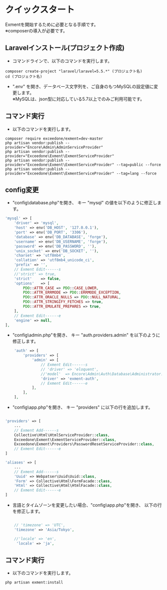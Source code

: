# クイックスタート
Exmentを開始するために必要となる手順です。  
※composerの導入が必要です。

## Laravelインストール(プロジェクト作成)
- コマンドラインで、以下のコマンドを実行します。

~~~
composer create-project "laravel/laravel=5.5.*" (プロジェクト名)
cd (プロジェクト名)
~~~

- ".env" を開き、データベース文字列を、ご自身のもつMySQLの設定値に変更します。  
※MySQLは、json型に対応している5.7以上でのみご利用可能です。

## コマンド実行
- 以下のコマンドを実行します。

~~~
composer require exceedone/exment=dev-master
php artisan vendor:publish --provider="Encore\Admin\AdminServiceProvider"
php artisan vendor:publish --provider="Exceedone\Exment\ExmentServiceProvider"
php artisan vendor:publish --provider="Exceedone\Exment\ExmentServiceProvider" --tag=public --force
php artisan vendor:publish --provider="Exceedone\Exment\ExmentServiceProvider" --tag=lang --force
~~~

## config変更

- "config\database.php"を開き、 キー "mysql" の値を以下のように修正します。

~~~ php
'mysql' => [
    'driver' => 'mysql',
    'host' => env('DB_HOST', '127.0.0.1'),
    'port' => env('DB_PORT', '3306'),
    'database' => env('DB_DATABASE', 'forge'),
    'username' => env('DB_USERNAME', 'forge'),
    'password' => env('DB_PASSWORD', ''),
    'unix_socket' => env('DB_SOCKET', ''),
    'charset' => 'utf8mb4',
    'collation' => 'utf8mb4_unicode_ci',
    'prefix' => '',
    // Exment Edit------s
    //'strict' => true,
    'strict'    => false,
    'options'   => [
        PDO::ATTR_CASE => PDO::CASE_LOWER,
        PDO::ATTR_ERRMODE => PDO::ERRMODE_EXCEPTION,
        PDO::ATTR_ORACLE_NULLS => PDO::NULL_NATURAL,
        PDO::ATTR_STRINGIFY_FETCHES => true,
        PDO::ATTR_EMULATE_PREPARES => true,
    ],
    // Exment Edit------e
    'engine' => null,
],

~~~


- "config\admin.php"を開き、 キー "auth.providers.admin" を以下のように修正します。

~~~ php
    'auth' => [
        'providers' => [
            'admin' => [
                // Exment Edit------s
                // 'driver' => 'eloquent',
                //'model'  => Encore\Admin\Auth\Database\Administrator::class,
                'driver' => 'exment-auth',
                // Exment Edit------e
            ],
        ],  
    ],
~~~


- "config\app.php"を開き、 キー "providers" に以下の行を追加します。

~~~ php

'providers' => [
    ...
    // Exment Add------s
    Collective\Html\HtmlServiceProvider::class,
    Exceedone\Exment\ExmentServiceProvider::class,
    Exceedone\Exment\Providers\PasswordResetServiceProvider::class,
    // Exment Edit------e
]

'aliases' => [
    ...
    // Exment Add------s
    'Uuid' => Webpatser\Uuid\Uuid::class,
    'Form' => Collective\Html\FormFacade::class,
    'Html' => Collective\Html\HtmlFacade::class,
    // Exment Edit------e
]

~~~


- 言語とタイムゾーンを変更したい場合、"config\app.php"を開き、 以下の行を修正します。

~~~ php

    // 'timezone' => 'UTC',
    'timezone' => 'Asia/Tokyo',

    //'locale' => 'en',
     'locale' => 'ja',

~~~


## コマンド実行
- 以下のコマンドを実行します。

~~~
php artisan exment:install
~~~
